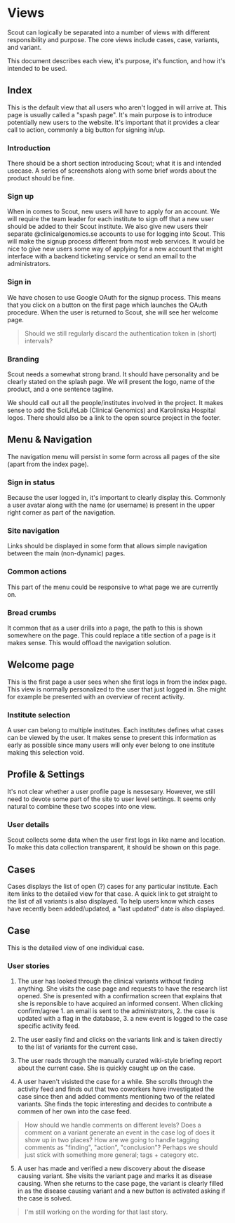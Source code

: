 # Views
Scout can logically be separated into a number of views with different responsibility and purpose. The core views include cases, case, variants, and variant.

This document describes each view, it's purpose, it's function, and how it's intended to be used.



## Index
This is the default view that all users who aren't logged in will arrive at. This page is usually called a "spash page". It's main purpose is to introduce potentially new users to the website. It's important that it provides a clear call to action, commonly a big button for signing in/up.

### Introduction
There should be a short section introducing Scout; what it is and intended usecase. A series of screenshots along with some brief words about the product should be fine.

### Sign up
When in comes to Scout, new users will have to apply for an account. We will require the team leader for each institute to sign off that a new user should be added to their Scout institute. We also give new users their separate @clinicalgenomics.se accounts to use for logging into Scout. This will make the signup process different from most web services. It would be nice to give new users some way of applying for a new account that might interface with a backend ticketing service or send an email to the administrators.

### Sign in
We have chosen to use Google OAuth for the signup process. This means that you click on a button on the first page which launches the OAuth procedure. When the user is returned to Scout, she will see her welcome page.

> Should we still regularly discard the authentication token in (short) intervals?

### Branding
Scout needs a somewhat strong brand. It should have personality and be clearly stated on the splash page. We will present the logo, name of the product, and a one sentence tagline.

We should call out all the people/institutes involved in the project. It makes sense to add the SciLifeLab (Clinical Genomics) and Karolinska Hospital logos. There should also be a link to the open source project in the footer.



## Menu & Navigation
The navigation menu will persist in some form across all pages of the site (apart from the index page).

### Sign in status
Because the user logged in, it's important to clearly display this. Commonly a user avatar along with the name (or username) is present in the upper right corner as part of the navigation.

### Site navigation
Links should be displayed in some form that allows simple navigation between the main (non-dynamic) pages.

### Common actions
This part of the menu could be responsive to what page we are currently on.

### Bread crumbs
It common that as a user drills into a page, the path to this is shown somewhere on the page. This could replace a title section of a page is it makes sense. This would offload the navigation solution.



## Welcome page
This is the first page a user sees when she first logs in from the index page. This view is normally personalized to the user that just logged in. She might for example be presented with an overview of recent activity.

### Institute selection
A user can belong to multiple institutes. Each institutes defines what cases can be viewed by the user. It makes sense to present this information as early as possible since many users will only ever belong to one institute making this selection void.



## Profile & Settings
It's not clear whether a user profile page is nessesary. However, we still need to devote some part of the site to user level settings. It seems only natural to combine these two scopes into one view.

### User details
Scout collects some data when the user first logs in like name and location. To make this data collection transparent, it should be shown on this page.



## Cases
Cases displays the list of open (?) cases for any particular institute. Each item links to the detailed view for that case. A quick link to get straight to the list of all variants is also displayed. To help users know which cases have recently been added/updated, a "last updated" date is also displayed.


## Case
This is the detailed view of one individual case.

### User stories
1. The user has looked through the clinical variants without finding anything. She visits the case page and requests to have the research list opened. She is presented with a confirmation screen that explains that she is reponsible to have acquired an informed consent. When clicking confirm/agree 1. an email is sent to the administrators, 2. the case is updated with a flag in the database, 3. a new event is logged to the case specific activity feed.

2. The user easily find and clicks on the variants link and is taken directly to the list of variants for the current case.

3. The user reads through the manually curated wiki-style briefing report about the current case. She is quickly caught up on the case.

4. A user haven't visisted the case for a while. She scrolls through the activity feed and finds out that two coworkers have investigated the case since then and added comments mentioning two of the related variants. She finds the topic interesting and decides to contribute a commen of her own into the case feed.

> How should we handle comments on different levels? Does a comment on a variant generate an event in the case log of does it show up in two places?
> How are we going to handle tagging comments as "finding", "action", "conclusion"? Perhaps we should just stick with something more general; tags + category etc.

5. A user has made and verified a new discovery about the disease causing variant. She visits the variant page and marks it as disease causing. When she returns to the case page, the variant is clearly filled in as the disease causing variant and a new button is activated asking if the case is solved.

> I'm still working on the wording for that last story.
